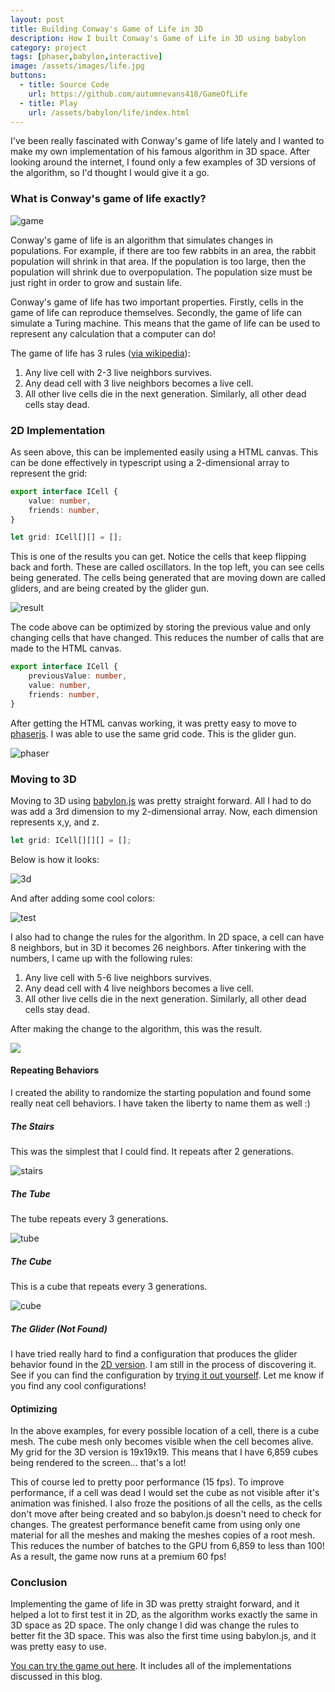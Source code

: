 ```yaml
---
layout: post
title: Building Conway's Game of Life in 3D
description: How I built Conway's Game of Life in 3D using babylon
category: project
tags: [phaser,babylon,interactive]
image: /assets/images/life.jpg
buttons:
  - title: Source Code
    url: https://github.com/autumnevans418/GameOfLife
  - title: Play
    url: /assets/babylon/life/index.html
---
```

<style>
.blog > p > img {
    width: 50%
}
@media screen and (max-width: 800px) {
.blog > p > img {
    width: 100%
}
}


</style>
I've been really fascinated with Conway's game of life lately and I wanted to make my own implementation of his famous algorithm in 3D space.  After looking around the internet, I found only a few examples of 3D versions of the algorithm, so I'd thought I would give it a go.

### What is Conway's game of life exactly?
![game](/assets/babylon/life/assets/cellatomata.gif)

Conway's game of life is an algorithm that simulates changes in populations.  For example, if there are too few rabbits in an area, the rabbit population will shrink in that area.  If the population is too large, then the population will shrink due to overpopulation.  The population size must be just right in order to grow and sustain life.

Conway's game of life has two important properties.  Firstly, cells in the game of life can reproduce themselves.  Secondly, the game of life can simulate a Turing machine.  This means that the game of life can be used to represent any calculation that a computer can do!

The game of life has 3 rules ([via wikipedia](https://en.wikipedia.org/wiki/Conway%27s_Game_of_Life)):
1. Any live cell with 2-3 live neighbors survives.
2. Any dead cell with 3 live neighbors becomes a live cell.
3. All other live cells die in the next generation. Similarly, all other dead cells stay dead.

### 2D Implementation
As seen above, this can be implemented easily using a HTML canvas.  This can be done effectively in typescript using a 2-dimensional array to represent the grid:
```typescript
export interface ICell {
    value: number,
    friends: number,
}

let grid: ICell[][] = [];
```
This is one of the results you can get.
Notice the cells that keep flipping back and forth.  These are called oscillators.  In the top left, you can see cells being generated.  The cells being generated that are moving down are called gliders, and are being created by the glider gun.

![result](/assets/babylon/life/assets/cellatomata2.gif)

The code above can be optimized by storing the previous value and only changing cells that have changed.  This reduces the number of calls that are made to the HTML canvas.

```typescript
export interface ICell {
    previousValue: number,
    value: number,
    friends: number,
}
```

After getting the HTML canvas working, it was pretty easy to move to [phaserjs](https://phaser.io/).  I was able to use the same grid code.
This is the glider gun.

![phaser](/assets/babylon/life/assets/cellatomata3.gif)

### Moving to 3D

Moving to 3D using [babylon.js](https://www.babylonjs.com/) was pretty straight forward.  All I had to do was add a 3rd dimension to my 2-dimensional array.  Now, each dimension represents x,y, and z.
```typescript
let grid: ICell[][][] = [];
```
Below is how it looks:

![3d](/assets/babylon/life/assets/cellatomata4.gif)

And after adding some cool colors:

![test](/assets/babylon/life/assets/cellatomata5.gif)

I also had to change the rules for the algorithm.  In 2D space, a cell can have 8 neighbors, but in 3D it becomes 26 neighbors.  After tinkering with the numbers, I came up with the following rules:
1. Any live cell with 5-6 live neighbors survives.
2. Any dead cell with 4 live neighbors becomes a live cell.
3. All other live cells die in the next generation. Similarly, all other dead cells stay dead.

After making the change to the algorithm, this was the result.

![](/assets/babylon/life/assets/close.gif)

#### Repeating Behaviors

I created the ability to randomize the starting population and found some really neat cell behaviors.  I have taken the liberty to name them as well :)

##### The Stairs
This was the simplest that I could find.  It repeats after 2 generations.

![stairs](/assets/babylon/life/assets/stair.gif)

##### The Tube
The tube repeats every 3 generations.

![tube](/assets/babylon/life/assets/tube.gif)

##### The Cube
This is a cube that repeats every 3 generations.

![cube](/assets/babylon/life/assets/cube.gif)

##### The Glider (Not Found)
I have tried really hard to find a configuration that produces the glider behavior found in the [2D version](#2d-implementation).  I am still in the process of discovering it.  See if you can find the configuration by [trying it out yourself](/assets/babylon/life/babylon/babylon.html).  Let me know if you find any cool configurations!

#### Optimizing

In the above examples, for every possible location of a cell, there is a cube mesh.  The cube mesh only becomes visible when the cell becomes alive.  My grid for the 3D version is 19x19x19.  This means that I have 6,859 cubes being rendered to the screen... that's a lot!

This of course led to pretty poor performance (15 fps).  To improve performance, if a cell was dead I would set the cube as not visible after it's animation was finished.  I also froze the positions of all the cells, as the cells don't move after being created and so babylon.js doesn't need to check for changes.  The greatest performance benefit came from using only one material for all the meshes and making the meshes copies of a root mesh.  This reduces the number of batches to the GPU from 6,859 to less than 100!  As a result, the game now runs at a premium 60 fps!

### Conclusion

Implementing the game of life in 3D was pretty straight forward, and it helped a lot to first test it in 2D, as the algorithm works exactly the same in 3D space as 2D space.  The only change I did was change the rules to better fit the 3D space.  This was also the first time using babylon.js, and it was pretty easy to use.

[You can try the game out here](/assets/babylon/life/index.html).  It includes all of the implementations discussed in this blog.
